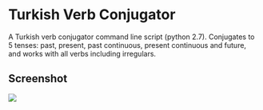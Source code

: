 # Turkish Verb Conjugator
A Turkish verb conjugator command line script (python 2.7). Conjugates to 5 tenses: past, present, past continuous, present continuous and future, and works with all verbs including irregulars.

## Screenshot
<img src="https://www.theostavrides.com/images/turkishverbconjugator.png"/>
